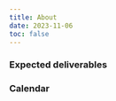 ```yaml
---
title: About
date: 2023-11-06
toc: false
---
```


<h3>Expected deliverables</h3>



<h3>Calendar</h3>
        
